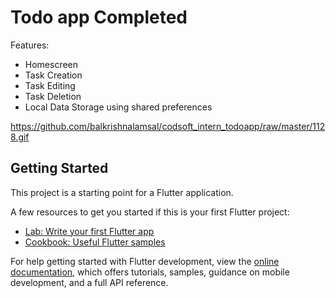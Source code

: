 # Todo app Completed

Features:

- Homescreen
- Task Creation
- Task Editing
- Task Deletion
- Local Data Storage using shared preferences

https://github.com/balkrishnalamsal/codsoft_intern_todoapp/raw/master/1128.gif

## Getting Started

This project is a starting point for a Flutter application.

A few resources to get you started if this is your first Flutter project:

- [Lab: Write your first Flutter app](https://docs.flutter.dev/get-started/codelab)
- [Cookbook: Useful Flutter samples](https://docs.flutter.dev/cookbook)

For help getting started with Flutter development, view the
[online documentation](https://docs.flutter.dev/), which offers tutorials,
samples, guidance on mobile development, and a full API reference.
